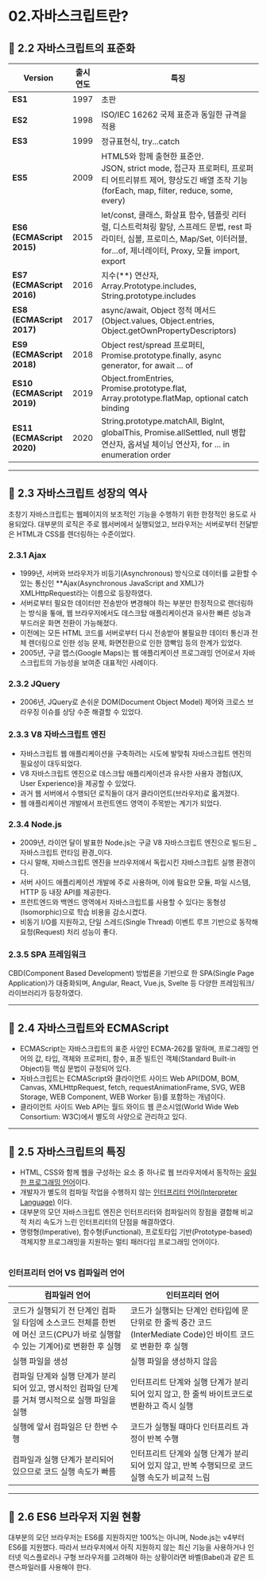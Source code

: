 # **02.자바스크립트란?**
## 🚀 **2.2 자바스크립트의 표준화**
|**Version**|**출시 연도**|**특징**|
|------|-----|-----|
|**ES1**|1997|초판|
|**ES2**|1998|ISO/IEC 16262 국제 표준과 동일한 규격을 적용|
|**ES3**|1999|정규표현식, try...catch|
|**ES5**|2009|HTML5와 함께 출현한 표준안.</br>JSON, strict mode, 접근자 프로퍼티, 프로퍼티 어트리뷰트 제어, 향상도긴 배열 조작 기능 (forEach, map, filter, reduce, some, every)|
|**ES6 (ECMAScript 2015)**|2015|let/const, 클래스, 화살표 함수, 템플릿 리터럴, 디스트럭쳐링 할당, 스프레드 문법, rest 파라미터, 심볼, 프로미스, Map/Set, 이터러블, for...of, 제너레이터, Proxy, 모듈 import, export|
|**ES7 (ECMAScript 2016)**|2016|지수(**) 연산자, Array.Prototype.includes, String.prototype.includes|
|**ES8 (ECMAScript 2017)**|2017|async/await, Object 정적 메서드(Object.values, Object.entries, Object.getOwnPropertyDescriptors)|
|**ES9 (ECMAScript 2018)**|2018|Object rest/spread 프로퍼티, Promise.prototype.finally, async generator, for await ... of|
|**ES10 (ECMAScript 2019)**|2019|Object.fromEntries, Promise.prototype.flat, Array.prototype.flatMap, optional catch binding|
|**ES11 (ECMAScript 2020)**|2020|String.prototype.matchAll, BigInt, globalThis, Promise.allSettled, null 병합 연산자, 옵셔널 체이닝 연산자, for ... in enumeration order|

___
## 🚀 **2.3 자바스크립트 성장의 역사**
초창기 자바스크립트는 웹페이지의 보조적인 기능을 수행하기 위한 한정적인 용도로 사용되었다. 대부분의 로직은 주로 웹서버에서 실행되었고, 브라우저는 서버로부터 전달받은 HTML과 CSS를 렌더링하는 수준이었다.

### **2.3.1 Ajax**
* 1999년, 서버와 브라우저가 비등기(Asynchronous) 방식으로 데이터를 교환할 수 있는 통신인 **Ajax(Asynchronous JavaScript and XML)가 XMLHttpRequest라는 이름으로 등장하였다.
* 서버로부터 필요한 데이터만 전송받아 변경해야 하는 부분만 한정적으로 렌더링하는 방식을 톻애, 웹 브라우저에서도 데스크탑 애플리케이션과 유사한 빠른 성능과 부드러운 화면 전환이 가능해졌다.
* 이전에는 모든 HTML 코드를 서버로부터 다시 전송받아 불필요한 데이터 통신과 전체 렌더링으로 인한 성능 문제, 화면전환으로 인한 깜빡임 등의 한계가 있었다.
* 2005년, 구글 맵스(Google Maps)는 웹 애플리케이션 프로그래밍 언어로서 자바스크립트의 가능성을 보여준 대표적인 사례이다.

### **2.3.2 JQuery**
* 2006년, JQuery로 손쉬운 DOM(Document Object Model) 제어와 크로스 브라우징 이슈를 상당 수준 해결할 수 있었다.

### **2.3.3 V8 자바스크립트 엔진**
* 자바스크립트 웹 애플리케이션을 구축하려는 시도에 발맞춰 자바스크립트 엔진의 필요성이 대두되었다.
* V8 자바스크립트 엔진으로 데스크탑 애플리케이션과 유사한 사용자 경험(UX, User Experience)을 제공할 수 있었다.
* 과거 웹 서버에서 수행되던 로직들이 대거 클라이언트(브라우저)로 옯겨졌다.
* 웹 애플리케이션 개발에서 프런트엔드 영역이 주목받는 계기가 되었다.

### **2.3.4 Node.js**
* 2009년, 라이언 달이 발표한 Node.js는 구글 V8 자바스크립트 엔진으로 빌드된 _자바스크립트 런타임 환경_이다.
* 다시 말해, 자바스크립트 엔진을 브라우저에서 독립시킨 자바스크립트 실행 환경이다.
* 서버 사이드 애플리케이션 개발에 주로 사용하며, 이에 필요한 모듈, 파일 시스템, HTTP 등 내장 API를 제공한다.
* 프런트엔드와 백엔드 영역에서 자바스크립트를 사용할 수 있다는 동형성(Isomorphic)으로 학습 비용을 감소시켰다.
* 비동기 I/O를 지원하고, 단일 스레드(Single Thread) 이벤트 루프 기반으로 동작해 요청(Request) 처리 성능이 좋다.

### **2.3.5 SPA 프레임워크**
CBD(Component Based Development) 방법론을 기반으로 한 SPA(Single Page Application)가 대중화되며, Angular, React, Vue.js, Svelte 등 다양한 프레임워크/라이브러리가 등장하였다.

___
## **🚀 2.4 자바스크립트와 ECMAScript**
* ECMAScript는 자바스크립트의 표준 사양인 ECMA-262를 말하며, 프로그래밍 언어의 값, 타입, 객체와 프로퍼티, 함수, 표준 빌트인 객체(Standard Built-in Object)등 핵심 문법이 규정되어 있다.
* 자바스크립트는 ECMAScript와 클라이언트 사이드 Web API(DOM, BOM, Canvas, XMLHttpRequest, fetch, requestAnimationFrame, SVG, WEB Storage, WEB Component, WEB Worker 등)를 포함하는 개념이다.
* 클라이언트 사이드 Web API는 월드 와이드 웹 콘소시엄(World Wide Web Consortium: W3C)에서 별도의 사양으로 관리하고 있다.

___
## **🚀 2.5 자바스크립트의 특징**
* HTML, CSS와 함께 웹을 구성하는 요소 중 하나로 웹 브라우저에서 동작하는 <u>유일한 프로그래밍 언어</u>이다.
* 개발자가 별도의 컴파일 작업을 수행하지 않는 <u>인터프리터 언어(Interpreter Language)</u> 이다.
* 대부분의 모던 자바스크립트 엔진은 인터프리터와 컴파일러의 장점을 결합해 비교적 처리 속도가 느린 인터프리터의 단점을 해결하였다.
* 명령형(Imperative), 함수형(Functional), 프로토타입 기반(Prototype-based) 객체지향 프로그래밍을 지원하는 멀티 패러다임 프로그래밍 언어이다.
</br></br>
### **인터프리터 언어 VS 컴파일러 언어**
|**컴파일러 언어**|**인터프리터 언어**|
|---|---|
|코드가 실행되기 전 단계인 컴파일 타임에 소스코드 전체를 한번에 머신 코드(CPU가 바로 실행할 수 있는 기계어)로 변환한 후 실행|코드가 실행되는 단계인 런타입에 문 단위로 한 줄씩 중간 코드(InterMediate Code)인 바이트 코드로 변환한 후 실행|
|실행 파일을 생성|실행 파일을 생성하지 않음|
|컴파일 단계와 실행 단계가 분리되어 있고, 명시적인 컴파일 단계를 거쳐 명시적으로 실행 파일을 실행|인터프리트 단계와 실행 단계가 분리되어 있지 않고, 한 줄씩 바이트코드로 변환하고 즉시 실행|
|실행에 앞서 컴파일은 단 한번 수행|코드가 실행될 때마다 인터프리트 과정이 반복 수행|
|컴파일과 실행 단계가 분리되어 있으므로 코드 실행 속도가 빠름|인터프리트 단계와 실행 단계가 분리되어 있지 않고, 반복 수행되므로 코드 실행 속도가 비교적 느림|

___
## **🚀 2.6 ES6 브라우저 지원 현황**
대부분의 모던 브라우저는 ES6를 지원하지만 100%는 아니며, Node.js는 v4부터 ES6를 지원했다. 따라서 브라우저에서 아직 지원하지 않는 최신 기능을 사용하거나 인터넷 익스플로러나 구형 브라우저를 고려해야 하는 상황이라면 바벨(Babel)과 같은 트랜스파일러를 사용해야 한다.
